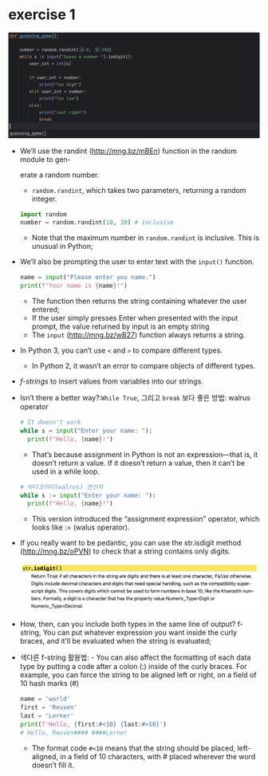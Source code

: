 # exercise 1

![image-20241005163033298](images/image-20241005163033298.png)

- We’ll use the randint (http://mng.bz/mBEn) function in the random module to gen-

  erate a random number.

  - `random.randint`, which takes two parameters, returning a random integer.

  ```python
  import random
  number = random.randint(10, 30) # inclusive
  ```

  - Note that the maximum number in `random.randint` is inclusive. This is unusual in Python;

- We’ll also be prompting the user to enter text with the `input()` function.

  ```python
  name = input("Please enter you name.")
  print(f"Your name is {name}!")
  ```

  - The function then returns the string containing whatever the user entered;
  - If the user simply presses Enter when presented with the input prompt, the value returned by input is an empty string
  - The `input` (http://mng.bz/wB27) function always returns a string.

- In Python 3, you can’t use `<` and `>` to compare different types.
  - In Python 2, it wasn’t an error to compare objects of different types.
- *f-strings* to insert values from variables into our strings.

- Isn’t there a better way?:`While True`, 그리고 `break` 보다 좋은 방법: walrus operator

  ```python
  # It doesn't work
  while s = input("Enter your name: "):
  	print(f"Hello, {name}!")
  ```

  - That’s because assignment in Python is not an expression—that is, it doesn’t return a value. If it doesn’t return a value, then it can’t be used in a while loop.

  ```python
  # 바다코끼리(walrus) 연산자
  while s := input("Enter your name: "):
  	print(f"Hello, {name}!")
  ```

  - This version introduced the “assignment expression” operator, which looks like := (walus operator).

- If you really want to be pedantic, you can use the str.isdigit method (http://mng.bz/oPVN) to check that a string contains only digits.

  ![image-20241005162953811](images/image-20241005162953811.png)

- How, then, can you include both types in the same line of output? f-string, You can put whatever expression you want inside the curly braces, and it’ll be evaluated when the string is evaluated;

- 색다른 f-string 활용법: - You can also affect the formatting of each data type by putting a code after a colon (:) inside of the curly braces. For example, you can force the string to be aligned left or right, on a field of 10 hash marks (#)

  ```python
  name = 'world'
  first = 'Reuven'
  last = 'Lerner'
  print(f'Hello, {first:#<10} {last:#>10}')
  # Hello, Reuven#### ####Lerner
  ```

  - The format code `#<10` means that the string should be placed, left- aligned, in a field of 10 characters, with # placed wherever the word doesn’t fill it.
